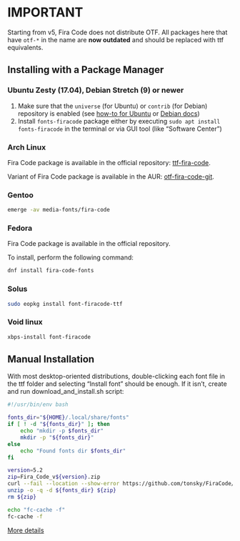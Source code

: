 # **IMPORTANT**

Starting from v5, Fira Code does not distribute OTF. All packages here that have `otf-*` in the name are **now outdated** and should be replaced with ttf equivalents.

## Installing with a Package Manager

### Ubuntu Zesty (17.04), Debian Stretch (9) or newer

1. Make sure that the `universe` (for Ubuntu) or `contrib` (for Debian) repository is enabled (see [how-to for Ubuntu](https://askubuntu.com/questions/148638/how-do-i-enable-the-universe-repository) or [Debian docs](https://wiki.debian.org/SourcesList#Component))
2. Install `fonts-firacode` package either by executing `sudo apt install fonts-firacode` in the terminal or via GUI tool (like “Software Center”)

### Arch Linux

Fira Code package is available in the official repository: [ttf-fira-code](https://www.archlinux.org/packages/community/any/ttf-fira-code/).

Variant of Fira Code package is available in the AUR: [otf-fira-code-git](https://aur.archlinux.org/packages/otf-fira-code-git/).

### Gentoo

```bash
emerge -av media-fonts/fira-code
```

### Fedora


Fira Code package is available in the official repository.

To install, perform the following command:
```bash
dnf install fira-code-fonts
```

### Solus

```bash
sudo eopkg install font-firacode-ttf
```

### Void linux

```bash
xbps-install font-firacode
```
## Manual Installation

With most desktop-oriented distributions, double-clicking each font file in the ttf folder and selecting “Install font” should be enough. If it isn’t, create and run download_and_install.sh script:

```bash
#!/usr/bin/env bash

fonts_dir="${HOME}/.local/share/fonts"
if [ ! -d "${fonts_dir}" ]; then
    echo "mkdir -p $fonts_dir"
    mkdir -p "${fonts_dir}"
else
    echo "Found fonts dir $fonts_dir"
fi

version=5.2
zip=Fira_Code_v${version}.zip
curl --fail --location --show-error https://github.com/tonsky/FiraCode/releases/download/${version}/${zip} --output ${zip}
unzip -o -q -d ${fonts_dir} ${zip}
rm ${zip}

echo "fc-cache -f"
fc-cache -f
```


[More details](https://github.com/tonsky/FiraCode/issues/4)